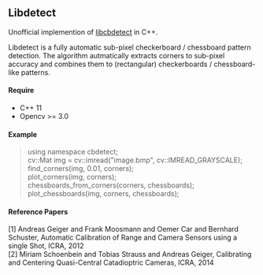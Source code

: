 Libdetect
---
Unofficial implemention of [libcbdetect](http://www.cvlibs.net/software/libcbdetect/) in C++.  
  
Libdetect is a fully automatic sub-pixel checkerboard / chessboard pattern detection. The algorithm autmatically extracts corners to sub-pixel accuracy and combines them to (rectangular) checkerboards / chessboard-like patterns.  
  
#### Require
- C++ 11  
- Opencv >= 3.0  
  
#### Example
> using namespace cbdetect;  
> cv::Mat img = cv::imread("image.bmp", cv::IMREAD_GRAYSCALE);  
> find_corners(img, 0.01, corners);  
> plot_corners(img, corners);  
> chessboards_from_corners(corners, chessboards);  
> plot_chessboards(img, corners, chessboards);

    
#### Reference Papers
[1]  Andreas Geiger and Frank Moosmann and Oemer Car and Bernhard Schuster, Automatic Calibration of Range and Camera Sensors using a single Shot, ICRA, 2012  
[2] Miriam Schoenbein and Tobias Strauss and Andreas Geiger, Calibrating and Centering Quasi-Central Catadioptric Cameras, ICRA, 2014  
